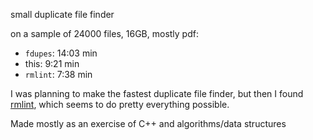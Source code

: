 small duplicate file finder

on a sample of 24000 files, 16GB, mostly pdf:
* `fdupes`: 14:03 min
* this: 9:21 min
* `rmlint`: 7:38 min

I was planning to make the fastest duplicate file finder, but then I found [rmlint](https://github.com/sahib/rmlint), which seems to do pretty everything possible.

Made mostly as an exercise of C++ and algorithms/data structures
